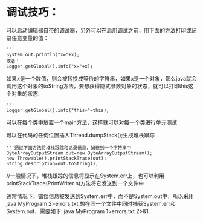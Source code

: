 # 调试技巧：

可以启动编辑器自带的调试器，另外可以在启用调试之前，用下面的方法打印或记录任意变量的值：

    '''
    System.out.println("x="+x);
    或者：
    Logger.getGlobal().info("x="+x);
如果x是一个数值，则会被转换成等价的字符串，如果x是一个对象，那么java就会调用这个对象的toString方法，要想获得隐式参数对象的状态，就可以打印this这个对象的状态.
    
    '''
    Logger.getGlobal().info("this+"=this);

可以在每个类中放置一个main方法，这样就可以对每一个类进行单元测试

可以在代码的任何位置插入Thread.dumpStack();生成堆栈跟踪

    '''通过下面方法将堆栈跟踪和记录信息，捕获到一个字符串中
    ByteArrayOutputStream out=new ByteArrayOutputStream();
    new Throwable().printStackTrace(out);
    String description=out.toString();
//一般情况下，堆栈跟踪的信息将显示在System.err上，也可以利用printStackTrace(PrintWriter s)方法将它发送到一个文件中

通常情况下，错误信息被发送到System.err中，而不是System.out中，所以采用java MyProgram 2>errors.txt,想在同一个文件中同时捕获System.err和System.out，需要如下:
java MyProgram 1>errors.txt 2>&1


